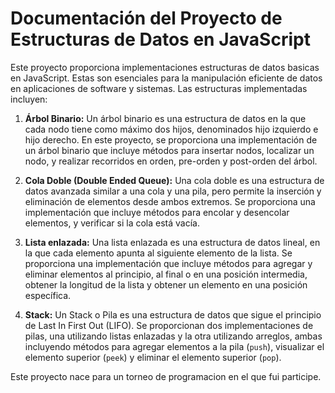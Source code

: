 # Documentación del Proyecto de Estructuras de Datos en JavaScript

Este proyecto proporciona implementaciones estructuras de datos basicas en JavaScript. Estas son esenciales para la manipulación eficiente de datos en aplicaciones de software y sistemas. Las estructuras implementadas incluyen:

1. **Árbol Binario:** Un árbol binario es una estructura de datos en la que cada nodo tiene como máximo dos hijos, denominados hijo izquierdo e hijo derecho. En este proyecto, se proporciona una implementación de un árbol binario que incluye métodos para insertar nodos, localizar un nodo, y realizar recorridos en orden, pre-orden y post-orden del árbol.

2. **Cola Doble (Double Ended Queue):** Una cola doble es una estructura de datos avanzada similar a una cola y una pila, pero permite la inserción y eliminación de elementos desde ambos extremos. Se proporciona una implementación que incluye métodos para encolar y desencolar elementos, y verificar si la cola está vacía.

3. **Lista enlazada:** Una lista enlazada es una estructura de datos lineal, en la que cada elemento apunta al siguiente elemento de la lista. Se proporciona una implementación que incluye métodos para agregar y eliminar elementos al principio, al final o en una posición intermedia, obtener la longitud de la lista y obtener un elemento en una posición específica.

4. **Stack:** Un Stack o Pila es una estructura de datos que sigue el principio de Last In First Out (LIFO). Se proporcionan dos implementaciones de pilas, una utilizando listas enlazadas y la otra utilizando arreglos, ambas incluyendo métodos para agregar elementos a la pila (`push`), visualizar el elemento superior (`peek`) y eliminar el elemento superior (`pop`).

Este proyecto nace para un torneo de programacion en el que fui participe.